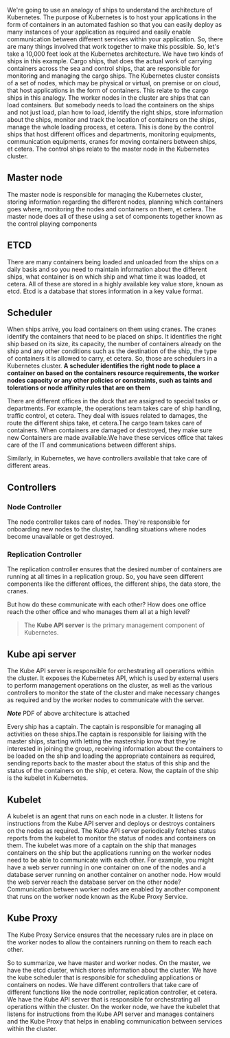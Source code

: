 We're going to use an analogy of ships to understand the architecture of Kubernetes. The purpose of Kubernetes is to host your applications in the form of containers in an automated fashion so that you can easily deploy as many instances of your application as required and easily enable communication between different services within your application. So, there are many things involved that work together to make this possible. So, let's take a 10,000 feet look at the Kubernetes architecture. We have two kinds of ships in this example. Cargo ships, that does the actual work of carrying containers across the sea and control ships, that are responsible for monitoring and managing the cargo ships. The Kubernetes cluster consists of a set of nodes, which may be physical or virtual, on premise or on cloud, that host applications in the form of containers. This relate to the cargo ships in this analogy. The worker nodes in the cluster are ships that can load containers. But somebody needs to load the containers on the ships and not just load, plan how to load, identify the right ships, store information about the ships, monitor and track the location of containers on the ships, manage the whole loading process, et cetera. This is done by the control ships that host different offices and departments, monitoring equipments, communication equipments, cranes for moving containers between ships, et cetera. The control ships relate to the master node in the Kubernetes cluster.

## Master node
The master node is responsible for managing the Kubernetes cluster, storing information regarding the different nodes, planning which containers goes where, monitoring the nodes and containers on them, et cetera. The master node does all of these using a set of components together known as the control playing components

## ETCD
There are many containers being loaded and unloaded from the ships on a daily basis and so you need to maintain information about the different ships, what container is on which ship and what time it was loaded, et cetera. All of these are stored in a highly available key value store, known as etcd. Etcd is a database that stores information in a key value format.

## Scheduler
 When ships arrive, you load containers on them using cranes. The cranes identify the containers that need to be placed on ships. It identifies the right ship based on its size, its capacity, the number of containers already on the ship and any other conditions such as the destination of the ship, the type of containers it is allowed to carry, et cetera. So, those are schedulers in a Kubernetes cluster. **A scheduler identifies the right node to place a container on based on the containers resource requirements, the worker nodes capacity or any other policies or constraints, such as taints and tolerations or node affinity rules that are on them**


 There are different offices in the dock that are assigned to special tasks or departments. For example, the operations team takes care of ship handling, traffic control, et cetera. They deal with issues related to damages, the route the different ships take, et cetera.The cargo team takes care of containers. When containers are damaged or destroyed, they make sure new Containers are made available.We have these services office that takes care of the IT and communications between different ships.

Similarly, in Kubernetes, we have controllers available that take care of different areas.


## Controllers

### Node Controller 
The node controller takes care of nodes. They're responsible for onboarding new nodes to the cluster, handling situations where nodes become unavailable or get destroyed.

### Replication Controller
The replication controller ensures that the desired number of containers are running at all times in a replication group. So, you have seen different components like the different offices, the different ships, the data store, the cranes.

But how do these communicate with each other? How does one office reach the other office and who manages them all at a high level? 
>The **Kube API server** is the primary management component of Kubernetes. 

## Kube api server
The Kube API server is responsible for orchestrating all operations within the cluster. It exposes the Kubernetes API, which is used by external users to perform management operations on the cluster, as well as the various controllers to monitor the state of the cluster and make necessary changes as required and by the worker nodes to communicate with the server. 

***Note*** PDF of above architecture is attached

Every ship has a captain. The captain is responsible for managing all activities on these ships.The captain is responsible for liaising with the master ships, starting with letting the mastership know that they're interested in joining the group, receiving information about the containers to be loaded on the ship and loading the appropriate containers as required, sending reports back to the master about the status of this ship and the status of the containers on the ship, et cetera. Now, the captain of the ship is the kubelet in Kubernetes. 

## Kubelet

A kubelet is an agent that runs on each node in a cluster. It listens for instructions from the Kube API server and deploys or destroys containers on the nodes as required.
The Kube API server periodically fetches status reports from the kubelet to monitor the status of nodes and containers on them. The kubelet was more of a captain on the ship that manages containers on the ship but the applications running on the worker nodes need to be able to communicate with each other. For example, you might have a web server running in one container on one of the nodes and a database server running on another container on another node.
How would the web server reach the database server on the other node? Communication between worker nodes are enabled by another component that runs on the worker node known as the Kube Proxy Service.

## Kube Proxy
The Kube Proxy Service ensures that the necessary rules are in place on the worker nodes to allow the containers running on them to reach each other.

So to summarize, we have master and worker nodes. On the master, we have the etcd cluster, which stores information about the cluster. We have the kube scheduler that is responsible for scheduling applications or containers on nodes. We have different controllers that take care of different functions like the node controller, replication controller, et cetera. We have the Kube API server that is responsible for orchestrating all operations within the cluster. On the worker node, we have the kubelet that listens for instructions from the Kube API server and manages containers and the Kube Proxy that helps in enabling communication between services within the cluster.
